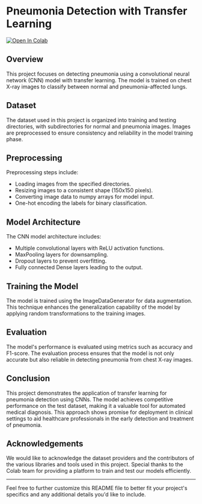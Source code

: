 # Pneumonia Detection with Transfer Learning

<a href="https://colab.research.google.com/github/suriyakumar99/Pneumonia-Detection-transferLearning/blob/main/final.ipynb" target="_parent"><img src="https://colab.research.google.com/assets/colab-badge.svg" alt="Open In Colab"/></a>

## Overview

This project focuses on detecting pneumonia using a convolutional neural network (CNN) model with transfer learning. The model is trained on chest X-ray images to classify between normal and pneumonia-affected lungs.

## Dataset

The dataset used in this project is organized into training and testing directories, with subdirectories for normal and pneumonia images. Images are preprocessed to ensure consistency and reliability in the model training phase.

## Preprocessing

Preprocessing steps include:
- Loading images from the specified directories.
- Resizing images to a consistent shape (150x150 pixels).
- Converting image data to numpy arrays for model input.
- One-hot encoding the labels for binary classification.

## Model Architecture

The CNN model architecture includes:
- Multiple convolutional layers with ReLU activation functions.
- MaxPooling layers for downsampling.
- Dropout layers to prevent overfitting.
- Fully connected Dense layers leading to the output.

## Training the Model

The model is trained using the ImageDataGenerator for data augmentation. This technique enhances the generalization capability of the model by applying random transformations to the training images.

## Evaluation

The model's performance is evaluated using metrics such as accuracy and F1-score. The evaluation process ensures that the model is not only accurate but also reliable in detecting pneumonia from chest X-ray images.

## Conclusion

This project demonstrates the application of transfer learning for pneumonia detection using CNNs. The model achieves competitive performance on the test dataset, making it a valuable tool for automated medical diagnosis. This approach shows promise for deployment in clinical settings to aid healthcare professionals in the early detection and treatment of pneumonia.

## Acknowledgements

We would like to acknowledge the dataset providers and the contributors of the various libraries and tools used in this project. Special thanks to the Colab team for providing a platform to train and test our models efficiently.

---

Feel free to further customize this README file to better fit your project's specifics and any additional details you'd like to include.
